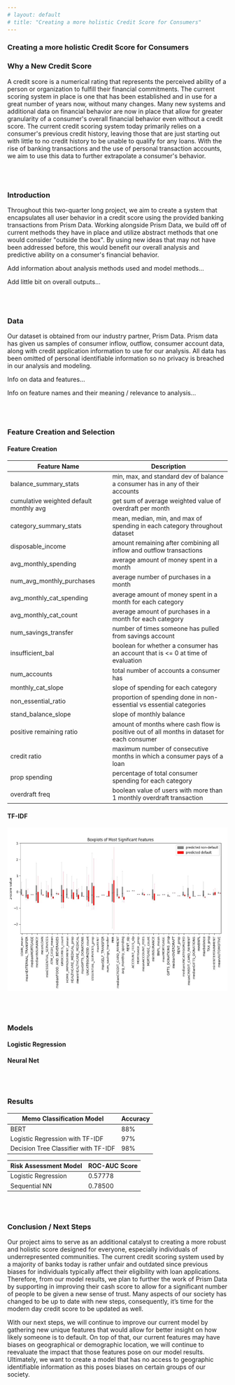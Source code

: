 ```yaml
---
# layout: default
# title: "Creating a more holistic Credit Score for Consumers"
---
```


### **Creating a more holistic Credit Score for Consumers**<br>

### **Why a New Credit Score**<br>

A credit score is a numerical rating that represents the perceived ability of a person or organization to fulfill their financial commitments. The current scoring system in place is one that has been established and in use for a great number of years now, without many changes. Many new systems and additional data on financial behavior are now in place that allow for greater granularity of a consumer's overall financial behavior even without a credit score. The current credit scoring system today primarily relies on a consumer's previous credit history, leaving those that are just starting out with little to no credit history to be unable to qualify for any loans. With the rise of banking transactions and the use of personal transaction accounts, we aim to use this data to further extrapolate a consumer's behavior.

<br><br>

### **Introduction**<br>

Throughout this two-quarter long project, we aim to create a system that encapsulates all user behavior in a credit score using the provided banking transactions from Prism Data. Working alongside Prism Data, we build off of current methods they have in place and utilize abstract methods that one would consider "outside the box". By using new ideas that may not have been addressed before, this would benefit our overall analysis and predictive ability on a consumer's financial behavior.

Add information about analysis methods used and model methods...

Add little bit on overall outputs...

<br><br>

### **Data**<br>

Our dataset is obtained from our industry partner, Prism Data. Prism data has given us samples of consumer inflow, outflow, consumer account data, along with credit application information to use for our analysis. All data has been omitted of personal identifiable information so no privacy is breached in our analysis and modeling.

Info on data and features...

Info on feature names and their meaning / relevance to analysis...

<br><br>

### **Feature Creation and Selection**<br>

#### Feature Creation

| Feature Name | Description |
| --- | --- |
| balance_summary_stats | min, max, and standard dev of balance a consumer has in any of their accounts |
| cumulative weighted default monthly avg | get sum of average weighted value of overdraft per month |
| category_summary_stats | mean, median, min, and max of spending in each category throughout dataset |
| disposable_income | amount remaining after combining all inflow and outflow transactions |
| avg_monthly_spending | average amount of money spent in a month |
| num_avg_monthly_purchases | average number of purchases in a month |
| avg_monthly_cat_spending | average amount of money spent in a month for each category |
| avg_monthly_cat_count | average amount of purchases in a month for each category |
| num_savings_transfer | number of times someone has pulled from savings account |
| insufficient_bal | boolean for whether a consumer has an account that is <= 0 at time of evaluation |
| num_accounts | total number of accounts a consumer has |
| monthly_cat_slope | slope of spending for each category |
| non_essential_ratio | proportion of spending done in non-essential vs essential categories |
| stand_balance_slope | slope of monthly balance |
| positive remaining ratio | amount of months where cash flow is positive out of all months in dataset for each consumer |
| credit ratio | maximum number of consecutive months in which a consumer pays of a loan |
| prop spending | percentage of total consumer spending for each category |
| overdraft freq | boolean value of users with more than 1 monthly overdraft transaction |

#### TF-IDF<br>
![Boxplots of Most Significant Features](boxplots_image.jpg)

<br><br>

### **Models**<br>

#### Logistic Regression<br>

#### Neural Net<br>

<br><br>

### **Results**<br>

| Memo Classification Model | Accuracy |
| --- | --- |
| BERT | 88% |
| Logistic Regression with TF-IDF | 97% |
| Decision Tree Classifier with TF-IDF | 98% |


| Risk Assessment Model | ROC-AUC Score |
| --- | --- |
| Logistic Regression | 0.57778 |
| Sequential NN | 0.78500 |

<br><br>

### **Conclusion / Next Steps**<br>

Our project aims to serve as an additional catalyst to creating a more robust and holistic score designed for everyone, especially individuals of underrepresented communities. The current credit scoring system used by a majority of banks today is rather unfair and outdated since previous biases for individuals typically affect their eligibility with loan applications. Therefore, from our model results, we plan to further the work of Prism Data by supporting in improving their cash score to allow for a significant number of people to be given a new sense of trust. Many aspects of our society has changed to be up to date with new steps, consequently, it’s time for the modern day credit score to be updated as well.

With our next steps, we will continue to improve our current model by gathering new unique features that would allow for better insight on how likely someone is to default. On top of that, our current features may have biases on geographical or demographic location, we will continue to reevaluate the impact that those features pose on our model results. Ultimately, we want to create a model that has no access to geographic identifiable information as this poses biases on certain groups of our society.

<br>
